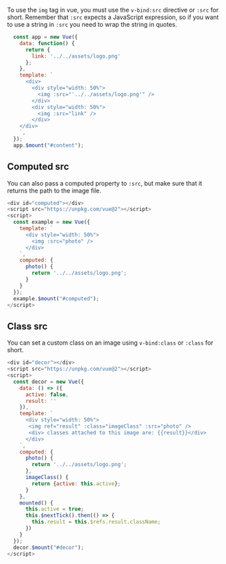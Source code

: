 To use the `img` tag in vue, you must use the `v-bind:src` directive or `:src` for short.
Remember that `:src` expects a JavaScript expression, so if you want to use a string in `:src` you need to wrap the string in quotes.

```javascript
  const app = new Vue({
    data: function() {
      return {
        link: '../../assets/logo.png'
      };
    },
    template: `
      <div>
        <div style="width: 50%">
          <img :src="'../../assets/logo.png'" />
        </div>
        <div style="width: 50%">
          <img :src="link" />
        </div>
    </div>
    `,
  });
  app.$mount("#content");
```

<div id="content"></div>
<script src="https://unpkg.com/vue@2"></script>
<script>
    const app = new Vue({
    data: function() {
      return {
        link: '../../assets/logo.png'
      };
    },
    template: `
    <div>
      <div style="width: 50%">
        <img :src="'../../assets/logo.png'" />
      </div>
      <div style="width: 50%">
        <img :src="link" />
      </div>
    </div>
    `,
  });
  app.$mount("#content");
</script>

## Computed src

You can also pass a computed property to `:src`, but make sure that it returns the path to the image file.


```javascript
<div id="computed"></div>
<script src="https://unpkg.com/vue@2"></script>
<script>
  const example = new Vue({
    template: `
      <div style="width: 50%">
        <img :src="photo" />
      </div>
    `,
    computed: {
      photo() {
        return '../../assets/logo.png';
      }
    }
  });
  example.$mount("#computed");
</script>
```

<div id="computed"></div>
<script src="https://unpkg.com/vue@2"></script>
<script>
  const example = new Vue({
    template: `
      <div style="width: 50%">
       <img :src="photo" />
      </div>
    `,
    computed: {
      photo() {
        return '../../assets/logo.png';
      }
    }
  });
  example.$mount("#computed");
</script>

## Class src

You can set a custom class on an image using `v-bind:class` or `:class` for short.

```javascript
<div id="decor"></div>
<script src="https://unpkg.com/vue@2"></script>
<script>
  const decor = new Vue({
    data: () => ({
      active: false,
      result: ''
    }),
    template: `
      <div style="width: 50%">
       <img ref="result" :class="imageClass" :src="photo" />
       <div> classes attached to this image are: {{result}}</div>
      </div>
    `,
    computed: {
      photo() {
        return '../../assets/logo.png';
      },
      imageClass() {
        return {active: this.active};
      }
    },
    mounted() {
      this.active = true;
      this.$nextTick().then(() => {
        this.result = this.$refs.result.className;
      })
    }
  });
  decor.$mount("#decor");
</script>
```

<div id="decor"></div>
<script src="https://unpkg.com/vue@2"></script>
<script>
  const decor = new Vue({
    data: () => ({
      active: false,
      result: ''
    }),
    template: `
      <div style="width: 50%">
       <img ref="result" :class="imageClass" :src="photo" />
       <div> classes attached to this image are: {{result}}</div>
      </div>
    `,
    computed: {
      photo() {
        return '../../assets/logo.png';
      },
      imageClass() {
        return {active: this.active};
      }
    },
    mounted() {
      this.active = true;
      this.$nextTick().then(() => {
        this.result = this.$refs.result.className;
      })
    }
  });
  decor.$mount("#decor");
</script>